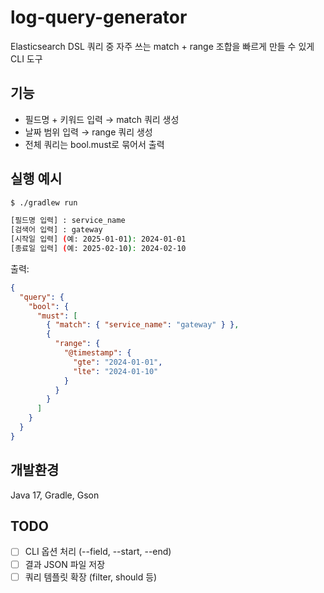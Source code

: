 # log-query-generator

Elasticsearch DSL 쿼리 중
자주 쓰는 match + range 조합을 빠르게 만들 수 있게 CLI 도구



## 기능

- 필드명 + 키워드 입력 → match 쿼리 생성
- 날짜 범위 입력 → range 쿼리 생성
- 전체 쿼리는 bool.must로 묶어서 출력



## 실행 예시

```bash
$ ./gradlew run

[필드명 입력] : service_name
[검색어 입력] : gateway
[시작일 입력] (예: 2025-01-01): 2024-01-01
[종료일 입력] (예: 2025-02-10): 2024-02-10
```
출력:
```json
{
  "query": {
    "bool": {
      "must": [
        { "match": { "service_name": "gateway" } },
        {
          "range": {
            "@timestamp": {
              "gte": "2024-01-01",
              "lte": "2024-01-10"
            }
          }
        }
      ]
    }
  }
}
```


## 개발환경
Java 17, Gradle, Gson



## TODO
- [ ] CLI 옵션 처리 (--field, --start, --end)
- [ ] 결과 JSON 파일 저장
- [ ] 쿼리 템플릿 확장 (filter, should 등)
